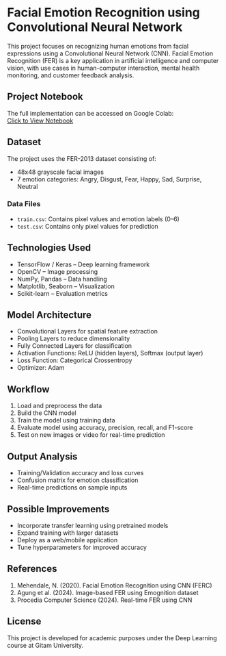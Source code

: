 # Facial Emotion Recognition using Convolutional Neural Network

This project focuses on recognizing human emotions from facial expressions using a Convolutional Neural Network (CNN). Facial Emotion Recognition (FER) is a key application in artificial intelligence and computer vision, with use cases in human-computer interaction, mental health monitoring, and customer feedback analysis.

## Project Notebook
The full implementation can be accessed on Google Colab:  
[Click to View Notebook](https://colab.research.google.com/drive/1fzZC3MKsszhtbEnIIpYVu2XL4Yo4D7n4?usp=sharing)

## Dataset
The project uses the FER-2013 dataset consisting of:
- 48x48 grayscale facial images
- 7 emotion categories: Angry, Disgust, Fear, Happy, Sad, Surprise, Neutral

### Data Files
- `train.csv`: Contains pixel values and emotion labels (0–6)
- `test.csv`: Contains only pixel values for prediction

## Technologies Used
- TensorFlow / Keras – Deep learning framework
- OpenCV – Image processing
- NumPy, Pandas – Data handling
- Matplotlib, Seaborn – Visualization
- Scikit-learn – Evaluation metrics

## Model Architecture
- Convolutional Layers for spatial feature extraction
- Pooling Layers to reduce dimensionality
- Fully Connected Layers for classification
- Activation Functions: ReLU (hidden layers), Softmax (output layer)
- Loss Function: Categorical Crossentropy
- Optimizer: Adam

## Workflow
1. Load and preprocess the data
2. Build the CNN model
3. Train the model using training data
4. Evaluate model using accuracy, precision, recall, and F1-score
5. Test on new images or video for real-time prediction

## Output Analysis
- Training/Validation accuracy and loss curves
- Confusion matrix for emotion classification
- Real-time predictions on sample inputs

## Possible Improvements
- Incorporate transfer learning using pretrained models
- Expand training with larger datasets
- Deploy as a web/mobile application
- Tune hyperparameters for improved accuracy

## References
1. Mehendale, N. (2020). Facial Emotion Recognition using CNN (FERC)
2. Agung et al. (2024). Image-based FER using Emognition dataset
3. Procedia Computer Science (2024). Real-time FER using CNN

## License
This project is developed for academic purposes under the Deep Learning course at Gitam University.
